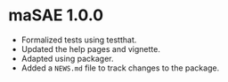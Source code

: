 # maSAE 1.0.0

* Formalized tests using testthat.
* Updated the help pages and vignette.
* Adapted using packager.
* Added a `NEWS.md` file to track changes to the package.



